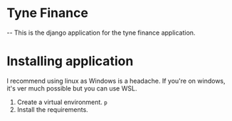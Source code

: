 # Tyne Finance

-- This is the django application for the tyne finance application.



# Installing application 
I recommend using linux as Windows is a headache. If you're on windows, it's ver much possible but you can use WSL.
1. Create a virtual environment.
   ```p```
2. Install the requirements.